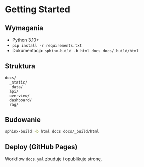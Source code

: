 # Getting Started

## Wymagania
- Python 3.10+
- `pip install -r requirements.txt`
- Dokumentacja: `sphinx-build -b html docs docs/_build/html`

## Struktura
```
docs/
  _static/
  _data/
  api/
  overview/
  dashboard/
  rag/
```

## Budowanie
```bash
sphinx-build -b html docs docs/_build/html
```

## Deploy (GitHub Pages)
Workflow `docs.yml` zbuduje i opublikuje stronę.
